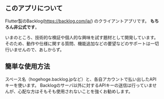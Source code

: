 ## このアプリについて
Flutter製のBacklog(https://backlog.com/ja/) のクライアントアプリです。
**もちろん非公式です**。

いまのところ、技術的な検証や個人的な興味を試す題材として開発しています。
そのため、動作や仕様に関する質問、機能追加などの要望などのサポートは一切行いませんので、あしからず。

## 簡単な使用方法
スペース名（hogehoge.backlog.jpなど）と、各自アカウントで払い出したAPIキーを使います。
Backlogのサーバ以外に対するAPIキーの送信は行っていませんが、心配な方はそもそも使用されないことを強くお勧めします。
